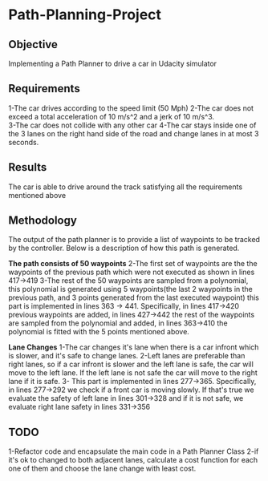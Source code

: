 # Path-Planning-Project
## Objective
Implementing a Path Planner to drive a car in Udacity simulator

## Requirements
1-The car drives according to the speed limit (50 Mph)
2-The car does not exceed a total acceleration of 10 m/s^2 and a jerk of 10 m/s^3.\
3-The car does not collide with any other car
4-The car stays inside one of the 3 lanes on the right hand side of the road and change lanes in at most 3 seconds.

## Results
The car is able to drive around the track satisfying all the requirements mentioned above 

## Methodology
The output of the path planner is to provide a list of waypoints to be tracked by the controller. Below is a description of how this path is generated.

**The path consists of 50 waypoints**
2-The first set of waypoints are the the waypoints of the previous path which were not executed as shown in lines 417->419
3-The rest of the 50 waypoints are sampled from a polynomial, this polynomial is generated using 5 waypoints(the last 2 waypoints in the previous path, and 3 points generated from the last executed waypoint) this part is implemented in lines 363 -> 441. Specifically, in lines 417->420 previous waypoints are added, in lines 427->442 the rest of the waypoints are sampled from the polynomial and added, in lines 363->410 the polynomial is fitted with the 5 points mentioned above.

**Lane Changes**
1-The car changes it's lane when there is a car infront which is slower, and it's safe to change lanes.
2-Left lanes are preferable than right lanes, so if a car infront is slower and the left lane is safe, the car will move to the left lane. If the left lane is not safe the car will move to the right lane if it is safe.
3- This part is implemented in lines 277->365. Specifically, in lines 277->292 we check if a front car is moving slowly. If that's true we evaluate the safety of left lane in lines 301->328 and if it is not safe, we evaluate right lane safety in lines 331->356

## TODO
1-Refactor code and encapsulate the main code in a Path Planner Class
2-if it's ok to changed to both adjacent lanes, calculate a cost function for each one of them and choose the lane change with least cost.
